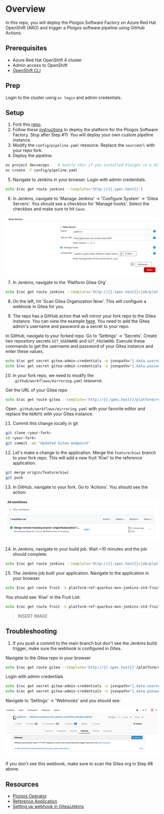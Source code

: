 # Overview

In this repo, you will deploy the Ploigos Software Factory on Azure Red Hat OpenShift (ARO) and trigger a Ploigos software pipeline using GitHub Actions.

## Prerequisites

* Azure Red Hat OpenShift 4 cluster
* Admin access to OpenShift
* [OpenShift CLI](https://docs.openshift.com/container-platform/4.6/cli_reference/openshift_cli/getting-started-cli.html)

## Prep

Login to the cluster using `oc login` and admin credentials.

## Setup

1. Fork this [repo](https://github.com/theckang/reference-quarkus-mvn_jenkins_workflow-standard).
2. Follow these [instructions](https://github.com/ploigos/ploigos-software-factory-operator#tssc-demo-with-a-reference-app) to deploy the platform for the Ploigos Software Factory.  Stop after Step #11.  You will deploy your own custom pipeline instance.
3. Modify the `config/pipeline.yaml` resource.  Replace the `sourceUrl` with your repo fork.
4. Deploy the pipeline.

```bash
oc project devsecops    # modify this if you installed Ploigos in a different project
oc create -f config/pipeline.yaml
```

5. Navigate to Jenkins in your browser.  Login with admin credentials.

```bash
echo $(oc get route jenkins --template='http://{{.spec.host}}')
```

6. In Jenkins, navigate to 'Manage Jenkins' -> 'Configure System' -> 'Gitea Servers'.  You should see a checkbox for 'Manage hooks'.  Select the checkbox and make sure to hit `Save`.

![Manage Hook](images/manage_hook.png)

7. In Jenkins, navigate to the 'Platform Gitea Org'

```bash
echo $(oc get route jenkins --template='http://{{.spec.host}}/job/platform')
```

8. On the left, hit 'Scan Gitea Organization Now'.  This will configure a webhook in Gitea for you.

9. The repo has a GitHub action that will mirror your fork repo to the Gitea instance.  You can view the example [here](https://github.com/theckang/reference-quarkus-mvn_jenkins_workflow-standard/blob/main/.github/workflows/mirroring.yaml).  You need to add the Gitea admin's username and password as a secret to your repo.

In GitHub, navigate to your forked repo.  Go to 'Settings' -> 'Secrets'.  Create two repository secrets `GIT_USERNAME` and `GIT_PASSWORD`.  Execute these commands to get the username and password of your Gitea instance and enter these values.

```bash
echo $(oc get secret gitea-admin-credentials -o jsonpath="{.data.username}") | base64 --decode && echo
echo $(oc get secret gitea-admin-credentials -o jsonpath="{.data.password}") | base64 --decode && echo
```

10. In your fork repo, we need to modify the `.github/workflows/mirroring.yaml` resource.

Get the URL of your Gitea repo

```bash
echo $(oc get route gitea --template='http://{{.spec.host}}/platform/reference-quarkus-mvn_jenkins_workflow-standard.git')
```

Open `.github/workflows/mirroring.yaml` with your favorite editor and replace the `REMOTE` with your Gitea instance.

11. Commit this change locally in git

```bash
git clone <your-fork>
cd <your-fork>
git commit -am "Updated Gitea endpoint"
```

12. Let's make a change to the application.  Merge the `feature/kiwi` branch to your fork repo.  This will add a new fruit 'Kiwi' to the reference application.

```bash
git merge origin/feature/kiwi
git push
```

13. In GitHub, navigate to your fork.  Go to 'Actions'.  You should see the action:

![GitHub Action](images/github_action.png)

14. In Jenkins, navigate to your build job.  Wait ~10 minutes and the job should complete.

```bash
echo $(oc get route jenkins --template='http://{{.spec.host}}/job/platform/job/reference-quarkus-mvn_jenkins_workflow-standard/')
```

15. The Jenkins job built your application.  Navigate to the application in your browser.  

```bash
echo $(oc get route fruit -n platform-ref-quarkus-mvn-jenkins-std-fruit-main-prod --template='http://{{.spec.host}}/fruits.html')
```

You should see 'Kiwi' in the Fruit List:

```bash
echo $(oc get route fruit -n platform-ref-quarkus-mvn-jenkins-std-fruit-main-prod --template='http://{{.spec.host}}/fruits.html')
```

> INSERT IMAGE

## Troubleshooting

1.  If you push a commit to the main branch but don't see the Jenkins build trigger, make sure the webhook is configured in Gitea.

Navigate to the Gitea repo in your browser

```bash
echo $(oc get route gitea --template='http://{{.spec.host}}'/platform/reference-quarkus-mvn_jenkins_workflow-standard-github)
```

Login with admin credentials

```bash
echo $(oc get secret gitea-admin-credentials -o jsonpath="{.data.username}") | base64 --decode && echo
echo $(oc get secret gitea-admin-credentials -o jsonpath="{.data.password}") | base64 --decode && echo
```

Navigate to 'Settings' -> 'Webhooks' and you should see:

![Gitea Webhook](images/gitea_webhook.png)

If you don't see this webhook, make sure to scan the Gitea org in Step #8 above.

## Resources

* [Ploigos Operator](https://github.com/ploigos/ploigos-software-factory-operator)
* [Reference Application](http://gitea.tssc.rht-set.com/akrohg/reference-quarkus-mvn_jenkins_workflow-standard.git)
* [Setting up webhook in Gitea/Jekins](https://gcube.wiki.gcube-system.org/gcube/Gitea/Jenkins:_Setting_up_Webhooks)
